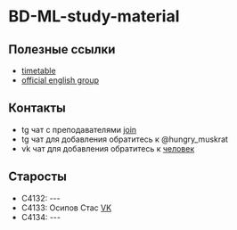 # BD-ML-study-material

## Полезные ссылки
- [timetable](https://docs.google.com/document/d/1Id2FJN43KsOOIsTO9Utt3FIH3IQdeKqBDX9QIIN1z70/edit)
- [official english group](https://vk.com/english_ifmo) 

## Контакты
- tg чат с преподавателями [join](https://t.me/joinchat/EeTCjEfAv8W_V049jWMQKw)
- tg чат для добавления обратитесь к @hungry_muskrat
- vk чат для добавления обратитесь к [человек](https://vk.com/id183492271)

## Старосты
- С4132: ---
- C4133: Осипов Стас [VK](https://vk.com/nemzs) 
- C4134: ---

